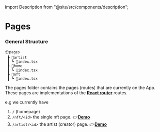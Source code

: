 import Description from "@site/src/components/description";

# Pages

<Description
  text="Your app pages, e.g /home, /nft/:id & /artist/:id The pages are normally
  linked with react-router"
/>

### General Structure

```
📦pages
 ┣ 📂artist
 ┃ ┗ 📜index.tsx
 ┣ 📂home
 ┃ ┗ 📜index.tsx
 ┣ 📂nft
 ┃ ┗ 📜index.tsx
```

The pages folder contains the pages (routes) that are currently on the App. These pages are implementations of the [**React router**](https://reactrouter.com/) routes.

e.g we currently have

1. `/` (homepage)
2. `/nft/<id>` the single nft page.   👉[**Demo**](https://koii-x.vercel.app/nft/8ZsDVH9Iotsx4Y1U6QPdBibR3N1BkKt1CgEsYRyKUSE)
3. `/artist/<id>` the artist (creator) page.   👉[**Demo**](https://koii-x.vercel.app/artist/5kUbe9C\_zkZSDWI1ygve3jZDDrh3MSu-AT8M4tu7mpA)
